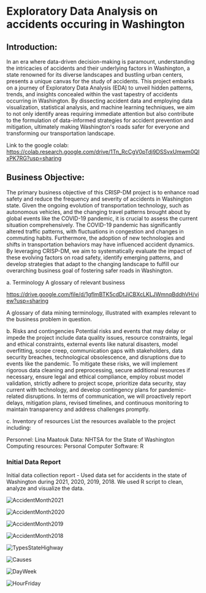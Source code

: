 # Exploratory Data Analysis on accidents occuring in Washington

## Introduction:

In an era where data-driven decision-making is paramount, understanding the intricacies of accidents and their underlying factors in Washington, a state renowned for its diverse landscapes and bustling urban centers, presents a unique canvas for the study of accidents. This project embarks on a journey of Exploratory Data Analysis (EDA) to unveil hidden patterns, trends, and insights concealed within the vast tapestry of accidents occurring in Washington. By dissecting accident data and employing data visualization, statistical analysis, and machine learning techniques, we aim to not only identify areas requiring immediate attention but also contribute to the formulation of data-informed strategies for accident prevention and mitigation, ultimately making Washington's roads safer for everyone and transforming our transportation landscape.


Link to the google colab: https://colab.research.google.com/drive/1Tn_RcCgV0pTdj9DSSvxUmwm0QIxPK7RG?usp=sharing

## Business Objective:
The primary business objective of this CRISP-DM project is to enhance road safety and reduce the frequency and severity of accidents in Washington state. Given the ongoing evolution of transportation technology, such as autonomous vehicles, and the changing travel patterns brought about by global events like the COVID-19 pandemic, it is crucial to assess the current situation comprehensively. The COVID-19 pandemic has significantly altered traffic patterns, with fluctuations in congestion and changes in commuting habits. Furthermore, the adoption of new technologies and shifts in transportation behaviors may have influenced accident dynamics. By leveraging CRISP-DM, we aim to systematically evaluate the impact of these evolving factors on road safety, identify emerging patterns, and develop strategies that adapt to the changing landscape to fulfill our overarching business goal of fostering safer roads in Washington.

a. Terminology
A glossary of relevant business

https://drive.google.com/file/d/1gflmBTK5cdDtJiCBXcLKLJWmnqBddhVH/view?usp=sharing

A glossary of data mining terminology, illustrated with examples relevant to the business problem in question.

b. Risks and contingencies
Potential risks and events that may delay or impede the project include data quality issues, resource constraints, legal and ethical constraints, external events like natural disasters, model overfitting, scope creep, communication gaps with stakeholders, data security breaches, technological obsolescence, and disruptions due to events like the pandemic. To mitigate these risks, we will implement rigorous data cleaning and preprocessing, secure additional resources if necessary, ensure legal and ethical compliance, employ robust model validation, strictly adhere to project scope, prioritize data security, stay current with technology, and develop contingency plans for pandemic-related disruptions. In terms of communication, we will proactively report delays, mitigation plans, revised timelines, and continuous monitoring to maintain transparency and address challenges promptly.

c. Inventory of resources
List the resources available to the project including:

Personnel: Lina Maatouk
Data: NHTSA for the State of Washington
Computing resources: Personal Computer
Software: R

### Initial Data Report
Initial data collection report - Used data set for accidents in the state of Washington during 2021, 2020, 2019, 2018. We used R script to clean, analyze and visualize the data.



![AccidentMonth2021](https://github.com/Lina-Maatouk/AccidentsWA/assets/118494394/fe636743-79f4-403d-892e-de115eef70de)


![AccidentMonth2020](https://github.com/Lina-Maatouk/AccidentsWA/assets/118494394/d4c8161d-7d65-4582-a957-9528f5d58109)

![AccidentMonth2019](https://github.com/Lina-Maatouk/AccidentsWA/assets/118494394/bd504d3b-a2fe-481f-a896-047cb85ae067)

![AccidentMonth2018](https://github.com/Lina-Maatouk/AccidentsWA/assets/118494394/f95f8817-4c15-4eb6-b8b3-e71fae575f33)

![TypesStateHighway](https://github.com/Lina-Maatouk/AccidentsWA/assets/118494394/12b4f4a5-396a-4bbb-9582-d0b670384a29)

![Causes](https://github.com/Lina-Maatouk/AccidentsWA/assets/118494394/fe2ad5a4-cbdb-4e87-9325-f2fa5abe8d00)

![DayWeek](https://github.com/Lina-Maatouk/AccidentsWA/assets/118494394/5bc3d9f1-061a-4ec6-9d57-b9819b3604df)

![HourFriday](https://github.com/Lina-Maatouk/AccidentsWA/assets/118494394/d5cb2243-03e6-47e9-aa98-badd136018ae)







